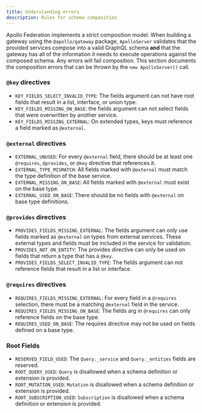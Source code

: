 ```yaml
---
title: Understanding errors
description: Rules for schema composition
---
```

Apollo Federation implements a strict composition model. When building a gateway using the `@apollo/gateway` package, `ApolloServer` validates that the provided services compose into a valid GraphQL schema **and** that the gateway has all of the information it needs to execute operations against the composed schema. Any errors will fail composition. This section documents the composition errors that can be thrown by the `new ApolloServer()` call.

### `@key` directives

- `KEY_FIELDS_SELECT_INVALID_TYPE`: The fields argument can not have root fields that result in a list, interface, or union type.
- `KEY_FIELDS_MISSING_ON_BASE`: the fields argument can not select fields that were overwritten by another service.
- `KEY_FIELDS_MISSING_EXTERNAL`: On extended types, keys must reference a field marked as `@external`.

### `@external` directives

- `EXTERNAL_UNUSED`: For every `@external` field, there should be at least one `@requires`, `@provides`, or `@key` directive that references it.
- `EXTERNAL_TYPE_MISMATCH`: All fields marked with `@external` must match the type definition of the base service.
- `EXTERNAL_MISSING_ON_BASE`: All fields marked with `@external` must exist on the base type.
- `EXTERNAL_USED_ON_BASE`: There should be no fields with `@external` on base type definitions.

### `@provides` directives

- `PROVIDES_FIELDS_MISSING_EXTERNAL`: The fields argument can only use fields marked as `@external` on types from external services. These external types and fields must be included in the service for validation.
- `PROVIDES_NOT_ON_ENTITY`: The provides directive can only be used on fields that return a type that has a `@key`.
- `PROVIDES_FIELDS_SELECT_INVALID_TYPE`: The fields argument can not reference fields that result in a list or interface.

### `@requires` directives

- `REQUIRES_FIELDS_MISSING_EXTERNAL`: For every field in a `@requires` selection, there must be a matching `@external` field in the service.
- `REQUIRES_FIELDS_MISSING_ON_BASE`: The fields arg in `@requires` can only reference fields on the base type.
- `REQUIRES_USED_ON_BASE`: The requires directive may not be used on fields defined on a base type.

### Root Fields

- `RESERVED_FIELD_USED`: The `Query._service` and `Query._entities` fields are reserved.
- `ROOT_QUERY_USED`: `Query` is disallowed when a schema definition or extension is provided.
- `ROOT_MUTATION_USED`: `Mutation` is disallowed when a schema definition or extension is provided.
- `ROOT_SUBSCRIPTION_USED`: `Subscription` is disallowed when a schema definition or extension is provided.
